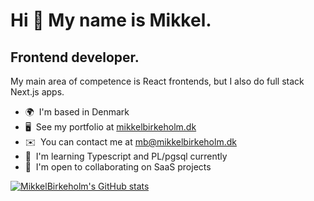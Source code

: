 Hi 👋 My name is Mikkel.
========================

Frontend developer.
-------------------

My main area of competence is React frontends, but I also do full stack Next.js apps.

* 🌍  I'm based in Denmark
* 🖥️  See my portfolio at [mikkelbirkeholm.dk](http://mikkelbirkeholm.dk)
* ✉️  You can contact me at [mb@mikkelbirkeholm.dk](mailto:mb@mikkelbirkeholm.dk)
* 🧠  I'm learning Typescript and PL/pgsql currently
* 🤝  I'm open to collaborating on SaaS projects

<a href="http://www.github.com/MikkelBirkeholm"><img src="https://github-readme-stats.vercel.app/api?username=MikkelBirkeholm&show_icons=true&hide=&count_private=true&title_color=0891b2&text_color=ffffff&icon_color=0891b2&bg_color=000000&hide_border=true&show_icons=true" alt="MikkelBirkeholm's GitHub stats" /></a>
